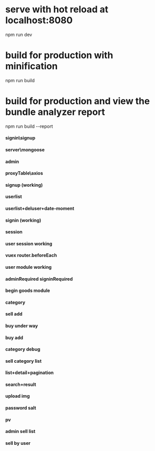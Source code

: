 # serve with hot reload at localhost:8080
npm run dev
# build for production with minification
npm run build
# build for production and view the bundle analyzer report
npm run build --report


#### signin\signup
#### server\mongoose
#### admin
#### proxyTable\axios
#### signup (working)
#### userlist
#### userlist+deluser+date-moment
#### signin (working)
#### session
#### user session working
#### vuex router.beforeEach
#### user module working
#### adminRequired signinRequired
#### begin goods module
#### category
#### sell add
#### buy under way
#### buy add
#### category debug
#### sell category list
#### list+detail+pagination
#### search+result
#### upload img
#### password salt
#### pv
#### admin sell list
#### sell by user

